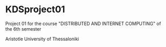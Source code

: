 # KDSproject01
Project 01 for the course "DISTRIBUTED AND INTERNET COMPUTING" of the 6th semester

Aristotle University of Thessaloniki


